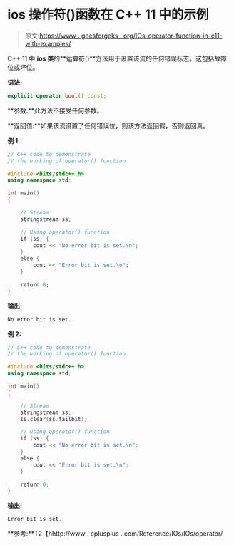# ios 操作符()函数在 C++ 11 中的示例

> 原文:[https://www . geesforgeks . org/IOs-operator-function-in-c11-with-examples/](https://www.geeksforgeeks.org/ios-operator-function-in-c11-with-examples/)

C++ 11 中 **ios 类**的**运算符()**方法用于设置该流的任何错误标志。这包括故障位或坏位。

**语法:**

```cpp
explicit operator bool() const;

```

**参数:**此方法不接受任何参数。

**返回值:**如果该流设置了任何错误位，则该方法返回假，否则返回真。

**例 1:**

```cpp
// C++ code to demonstrate
// the working of operator() function

#include <bits/stdc++.h>
using namespace std;

int main()
{

    // Stream
    stringstream ss;

    // Using operator() function
    if (ss) {
        cout << "No error bit is set.\n";
    }
    else {
        cout << "Error bit is set.\n";
    }

    return 0;
}
```

**输出:**

```cpp
No error bit is set.

```

**例 2:**

```cpp
// C++ code to demonstrate
// the working of operator() function

#include <bits/stdc++.h>
using namespace std;

int main()
{

    // Stream
    stringstream ss;
    ss.clear(ss.failbit);

    // Using operator() function
    if (ss) {
        cout << "No error bit is set.\n";
    }
    else {
        cout << "Error bit is set.\n";
    }

    return 0;
}
```

**输出:**

```cpp
Error bit is set.

```

**参考:**T2【hhttp://www . cplusplus . com/Reference/IOs/IOs/operator/